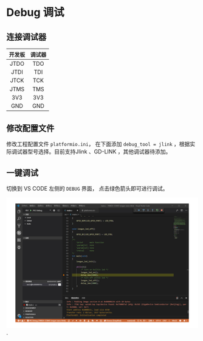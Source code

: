 Debug 调试
======

## 连接调试器
| 开发板 | 调试器 |
| :----: | :----: |
|  JTDO  |  TDO   |
|  JTDI  |  TDI   |
|  JTCK  |  TCK   |
|  JTMS  |  TMS   |
|  3V3   |  3V3   |
|  GND   |  GND   |

## 修改配置文件
修改工程配置文件 `platformio.ini`， 在下面添加 `debug_tool = jlink` ，根据实际调试器型号选择。目前支持Jlink 、GD-LINK ，其他调试器待添加。

## 一键调试

切换到 VS CODE 左侧的 `DEBUG` 界面， 点击绿色箭头即可进行调试。

![](assets/../../../assets/longan_pio_debug.jpg).
